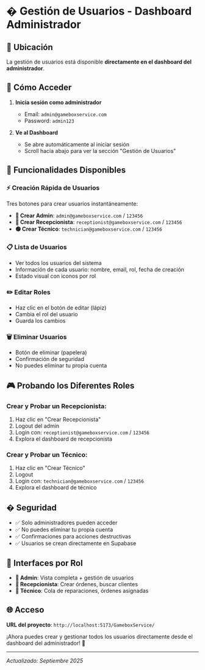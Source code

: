 # � Gestión de Usuarios - Dashboard Administrador

## 📍 Ubicación
La gestión de usuarios está disponible **directamente en el dashboard del administrador**.

## 🎯 Cómo Acceder

1. **Inicia sesión como administrador**
   - Email: `admin@gameboxservice.com`
   - Password: `admin123`

2. **Ve al Dashboard**
   - Se abre automáticamente al iniciar sesión
   - Scroll hacia abajo para ver la sección "Gestión de Usuarios"

## 🚀 Funcionalidades Disponibles

### ⚡ Creación Rápida de Usuarios
Tres botones para crear usuarios instantáneamente:

- **🔴 Crear Admin**: `admin@gameboxservice.com` / `123456`
- **🔵 Crear Recepcionista**: `receptionist@gameboxservice.com` / `123456`  
- **🟢 Crear Técnico**: `technician@gameboxservice.com` / `123456`

### 📋 Lista de Usuarios
- Ver todos los usuarios del sistema
- Información de cada usuario: nombre, email, rol, fecha de creación
- Estado visual con iconos por rol

### ✏️ Editar Roles
- Haz clic en el botón de editar (lápiz)
- Cambia el rol del usuario
- Guarda los cambios

### 🗑️ Eliminar Usuarios
- Botón de eliminar (papelera)
- Confirmación de seguridad
- No puedes eliminar tu propia cuenta

## 🎮 Probando los Diferentes Roles

### Crear y Probar un Recepcionista:
1. Haz clic en "Crear Recepcionista"
2. Logout del admin
3. Login con: `receptionist@gameboxservice.com` / `123456`
4. Explora el dashboard de recepcionista

### Crear y Probar un Técnico:
1. Haz clic en "Crear Técnico"
2. Logout
3. Login con: `technician@gameboxservice.com` / `123456`
4. Explora el dashboard de técnico

## � Seguridad

- ✅ Solo administradores pueden acceder
- ✅ No puedes eliminar tu propia cuenta
- ✅ Confirmaciones para acciones destructivas
- ✅ Usuarios se crean directamente en Supabase

## 📱 Interfaces por Rol

- **👑 Admin**: Vista completa + gestión de usuarios
- **👔 Recepcionista**: Crear órdenes, buscar clientes
- **🔧 Técnico**: Cola de reparaciones, órdenes asignadas

## 🌐 Acceso

**URL del proyecto**: `http://localhost:5173/GameboxService/`

¡Ahora puedes crear y gestionar todos los usuarios directamente desde el dashboard del administrador! 🎉

---
*Actualizado: Septiembre 2025*